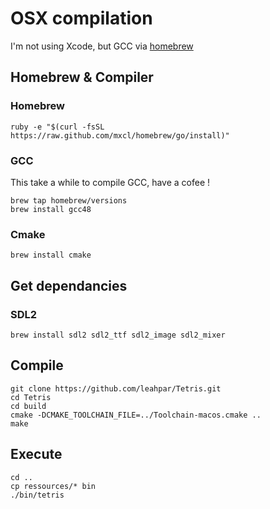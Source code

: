 # OSX compilation

I'm not using Xcode, but GCC via [homebrew](http://brew.sh)

## Homebrew & Compiler

### Homebrew

```
ruby -e "$(curl -fsSL https://raw.github.com/mxcl/homebrew/go/install)"
```

### GCC

This take a while to compile GCC, have a cofee !

```
brew tap homebrew/versions
brew install gcc48
```

### Cmake

```
brew install cmake
```

## Get dependancies

### SDL2

```
brew install sdl2 sdl2_ttf sdl2_image sdl2_mixer
```

## Compile

```
git clone https://github.com/leahpar/Tetris.git
cd Tetris
cd build
cmake -DCMAKE_TOOLCHAIN_FILE=../Toolchain-macos.cmake ..
make
```
## Execute

```
cd ..
cp ressources/* bin
./bin/tetris
```

